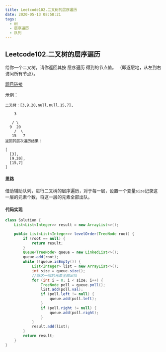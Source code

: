 ```yaml
---
title: Leetcode102.二叉树的层序遍历
date: 2020-05-13 08:58:21
tags:
  - 树
  - 层序遍历
  - 队列
---
```


## Leetcode102.二叉树的层序遍历

给你一个二叉树，请你返回其按 层序遍历 得到的节点值。 （即逐层地，从左到右访问所有节点）。

 [题目链接](https://leetcode-cn.com/problems/binary-tree-level-order-traversal)

<!--more-->

示例：

```
二叉树：[3,9,20,null,null,15,7],

    3

   / \
  9  20
    /  \
   15   7
返回其层次遍历结果：

[
  [3],
  [9,20],
  [15,7]
]
```

#### 思路

借助辅助队列，进行二叉树的层序遍历，对于每一层，设置一个变量`size`记录这一层的元素个数，将这一层的元素全部出队。



#### 代码实现

```java
class Solution {
    List<List<Integer>> result = new ArrayList<>();

    public List<List<Integer>> levelOrder(TreeNode root) {
        if (root == null) {
            return result;
        }
        Queue<TreeNode> queue = new LinkedList<>();
        queue.add(root);
        while (!queue.isEmpty()) {
            List<Integer> list = new ArrayList<>();
            int size = queue.size();
            //将这一层的元素全部出队
            for (int i = 0; i < size; i++) {
                TreeNode poll = queue.poll();
                list.add(poll.val);
                if (poll.left != null) {
                    queue.add(poll.left);
                }
                if (poll.right != null) {
                    queue.add(poll.right);
                }
            }
            result.add(list);
        }
        return result;
    }
}
```



